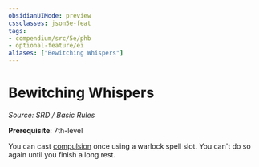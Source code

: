 ```yaml
---
obsidianUIMode: preview
cssclasses: json5e-feat
tags:
- compendium/src/5e/phb
- optional-feature/ei
aliases: ["Bewitching Whispers"]
---
```

# Bewitching Whispers
*Source: SRD / Basic Rules*  

**Prerequisite**: 7th-level

You can cast [compulsion](compulsion.md) once using a warlock spell slot. You can't do so again until you finish a long rest.